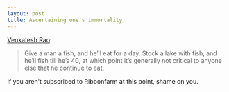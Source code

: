 ```yaml
---
layout: post
title: Ascertaining one's immortality
---
```


[Venkatesh Rao](http://www.ribbonfarm.com/2016/04/28/immortality-begins-at-forty/):

> Give a man a fish, and he’ll eat for a day. Stock a lake with fish, and he’ll fish till he’s 40, at which point it’s generally not critical to anyone else that he continue to eat.

If you aren't subscribed to Ribbonfarm at this point, shame on you. 